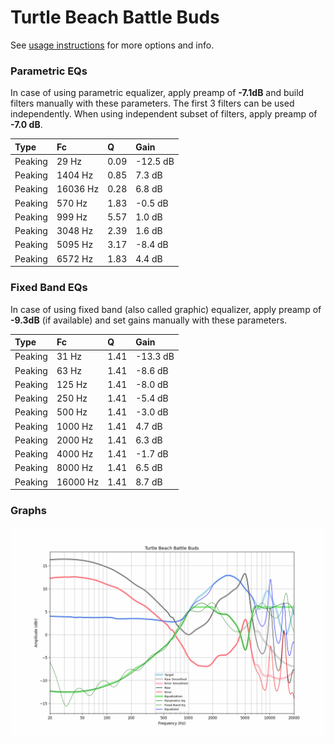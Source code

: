 # Turtle Beach Battle Buds
See [usage instructions](https://github.com/jaakkopasanen/AutoEq#usage) for more options and info.

### Parametric EQs
In case of using parametric equalizer, apply preamp of **-7.1dB** and build filters manually
with these parameters. The first 3 filters can be used independently.
When using independent subset of filters, apply preamp of **-7.0 dB**.

| Type    | Fc       |    Q | Gain     |
|:--------|:---------|:-----|:---------|
| Peaking | 29 Hz    | 0.09 | -12.5 dB |
| Peaking | 1404 Hz  | 0.85 | 7.3 dB   |
| Peaking | 16036 Hz | 0.28 | 6.8 dB   |
| Peaking | 570 Hz   | 1.83 | -0.5 dB  |
| Peaking | 999 Hz   | 5.57 | 1.0 dB   |
| Peaking | 3048 Hz  | 2.39 | 1.6 dB   |
| Peaking | 5095 Hz  | 3.17 | -8.4 dB  |
| Peaking | 6572 Hz  | 1.83 | 4.4 dB   |

### Fixed Band EQs
In case of using fixed band (also called graphic) equalizer, apply preamp of **-9.3dB**
(if available) and set gains manually with these parameters.

| Type    | Fc       |    Q | Gain     |
|:--------|:---------|:-----|:---------|
| Peaking | 31 Hz    | 1.41 | -13.3 dB |
| Peaking | 63 Hz    | 1.41 | -8.6 dB  |
| Peaking | 125 Hz   | 1.41 | -8.0 dB  |
| Peaking | 250 Hz   | 1.41 | -5.4 dB  |
| Peaking | 500 Hz   | 1.41 | -3.0 dB  |
| Peaking | 1000 Hz  | 1.41 | 4.7 dB   |
| Peaking | 2000 Hz  | 1.41 | 6.3 dB   |
| Peaking | 4000 Hz  | 1.41 | -1.7 dB  |
| Peaking | 8000 Hz  | 1.41 | 6.5 dB   |
| Peaking | 16000 Hz | 1.41 | 8.7 dB   |

### Graphs
![](./Turtle%20Beach%20Battle%20Buds.png)